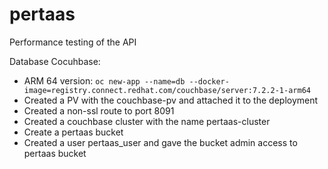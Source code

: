 # pertaas
Performance testing of the API

Database Cocuhbase:
* ARM 64 version: `oc new-app --name=db --docker-image=registry.connect.redhat.com/couchbase/server:7.2.2-1-arm64`
* Created a PV with the couchbase-pv and attached it to the deployment
* Created a non-ssl route to port 8091
* Created a couchbase cluster with the name pertaas-cluster
* Create a pertaas bucket
* Created a user pertaas_user and gave the bucket admin access to pertaas bucket

